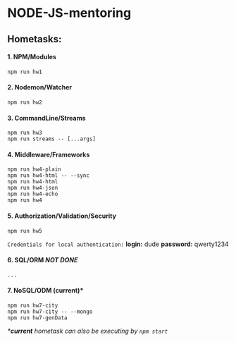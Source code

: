 # NODE-JS-mentoring

## **Hometasks:**
#### 1. NPM/Modules
```
npm run hw1
```
#### 2. Nodemon/Watcher
```
npm run hw2
```
#### 3. CommandLine/Streams
```
npm run hw3
npm run streams -- [...args]
```
#### 4. Middleware/Frameworks
```
npm run hw4-plain
npm run hw4-html -- --sync
npm run hw4-html
npm run hw4-json
npm run hw4-echo
npm run hw4
```
#### 5. Authorization/Validation/Security
```
npm run hw5
```
`Credentials for local authentication:`
**login:** dude
**password:** qwerty1234
#### 6. SQL/ORM *NOT DONE*
```
...
```
#### 7. NoSQL/ODM (current)*
```
npm run hw7-city
npm run hw7-city -- --mongo
npm run hw7-genData
```

*\***current** hometask can also be executing by `npm start`*